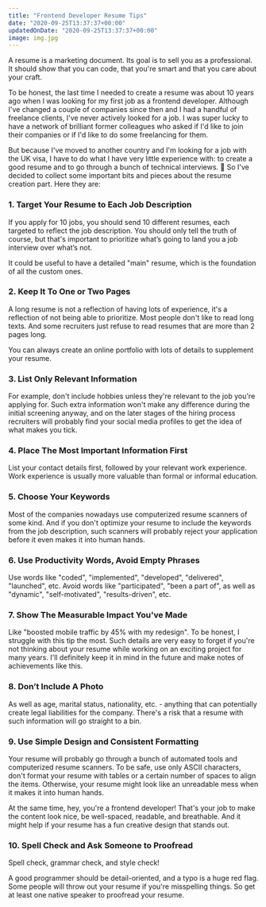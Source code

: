 ```yaml
---
title: "Frontend Developer Resume Tips"
date: "2020-09-25T13:37:37+00:00"
updatedOnDate: "2020-09-25T13:37:37+00:00"
image: img.jpg
---
```


A resume is a marketing document. Its goal is to sell you as a professional. It should show that you can code, that you're smart and that you care about your craft.

To be honest, the last time I needed to create a resume was about 10 years ago when I was looking for my first job as a frontend developer. Although I've changed a couple of companies since then and I had a handful of freelance clients, I've never actively looked for a job. I was super lucky to have a network of brilliant former colleagues who asked if I'd like to join their companies or if I'd like to do some freelancing for them.

But because I've moved to another country and I'm looking for a job with the UK visa, I have to do what I have very little experience with: to create a good resume and to go through a bunch of technical interviews. 😬 So I've decided to collect some important bits and pieces about the resume creation part. Here they are:

### 1. Target Your Resume to Each Job Description

If you apply for 10 jobs, you should send 10 different resumes, each targeted to reflect the job description. You should only tell the truth of course, but that's important to prioritize what’s going to land you a job interview over what’s not.

It could be useful to have a detailed "main" resume, which is the foundation of all the custom ones.

### 2. Keep It To One or Two Pages

A long resume is not a reflection of having lots of experience, it's a reflection of not being able to prioritize. Most people don't like to read long texts. And some recruiters just refuse to read resumes that are more than 2 pages long.

You can always create an online portfolio with lots of details to supplement your resume.

### 3. List Only Relevant Information

For example, don't include hobbies unless they're relevant to the job you're applying for. Such extra information won't make any difference during the initial screening anyway, and on the later stages of the hiring process recruiters will probably find your social media profiles to get the idea of what makes you tick.

### 4. Place The Most Important Information First

List your contact details first, followed by your relevant work experience. Work experience is usually more valuable than formal or informal education.

### 5. Choose Your Keywords

Most of the companies nowadays use computerized resume scanners of some kind. And if you don't optimize your resume to include the keywords from the job description, such scanners will probably reject your application before it even makes it into human hands.

### 6. Use Productivity Words, Avoid Empty Phrases

Use words like "coded", "implemented", "developed", "delivered", "launched", etc. Avoid words like "participated", "been a part of", as well as "dynamic", "self-motivated", "results-driven", etc.

### 7. Show The Measurable Impact You've Made

Like "boosted mobile traffic by 45% with my redesign". To be honest, I struggle with this tip the most. Such details are very easy to forget if you're not thinking about your resume while working on an exciting project for many years. I'll definitely keep it in mind in the future and make notes of achievements like this.

### 8. Don’t Include A Photo

As well as age, marital status, nationality, etc. - anything that can potentially create legal liabilities for the company. There's a risk that a resume with such information will go straight to a bin.

### 9. Use Simple Design and Consistent Formatting

Your resume will probably go through a bunch of automated tools and computerized resume scanners. To be safe, use only ASCII characters, don't format your resume with tables or a certain number of spaces to align the items. Otherwise, your resume might look like an unreadable mess when it makes it into human hands.

At the same time, hey, you're a frontend developer! That's your job to make the content look nice, be well-spaced, readable, and breathable. And it might help if your resume has a fun creative design that stands out.

### 10. Spell Check and Ask Someone to Proofread

Spell check, grammar check, and style check!

A good programmer should be detail-oriented, and a typo is a huge red flag. Some people will throw out your resume if you're misspelling things. So get at least one native speaker to proofread your resume.
